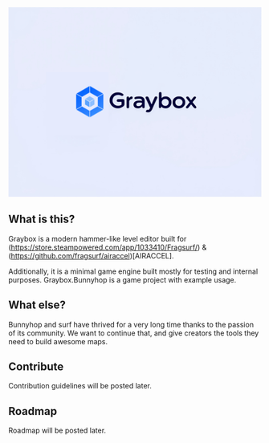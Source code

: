![alt text](_branding/graybox-logo.png)

## What is this?

Graybox is a modern hammer-like level editor built for (https://store.steampowered.com/app/1033410/Fragsurf/) & (https://github.com/fragsurf/airaccel)[AIRACCEL].

Additionally, it is a minimal game engine built mostly for testing and internal purposes.  Graybox.Bunnyhop is a game project with example usage.

## What else?

Bunnyhop and surf have thrived for a very long time thanks to the passion of its community.  We want to continue that, and give creators the tools they need to build awesome maps.

## Contribute

Contribution guidelines will be posted later.

## Roadmap

Roadmap will be posted later.

